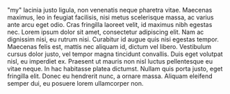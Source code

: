 "my" lacinia justo ligula, non venenatis neque pharetra vitae. Maecenas maximus, leo in feugiat facilisis, nisi metus scelerisque massa, ac varius ante arcu eget odio. Cras fringilla laoreet velit, id maximus nibh egestas nec. Lorem ipsum dolor sit amet, consectetur adipiscing elit. Nam ac dignissim nisi, eu rutrum nisi. Curabitur id augue quis nisi egestas tempor. Maecenas felis est, mattis nec aliquam id, dictum vel libero. Vestibulum cursus dolor justo, vel tempor magna tincidunt convallis. Duis eget volutpat nisl, eu imperdiet ex. Praesent ut mauris non nisl luctus pellentesque eu vitae neque. In hac habitasse platea dictumst. Nullam quis porta justo, eget fringilla elit. Donec eu hendrerit nunc, a ornare massa. Aliquam eleifend semper dui, eu posuere lorem ullamcorper non.
